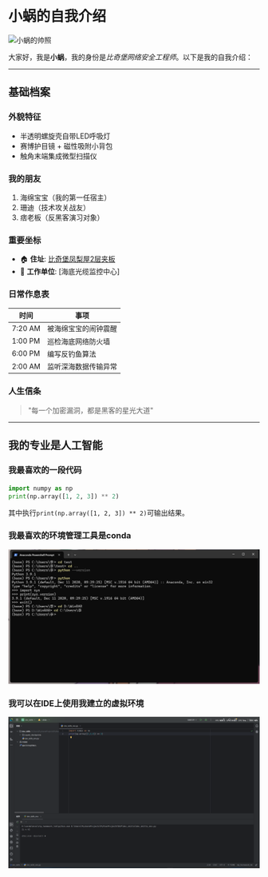 # 小蜗的自我介绍

<img src="https://th.bing.com/th/id/OIP.eAYicNlnpOKEepavdvqWMgHaEK?rs=1&pid=ImgDetMain" width="200" alt="小蜗的帅照">

大家好，我是**小蜗**，我的身份是*比奇堡网络安全工程师*。以下是我的自我介绍：

---

## 基础档案 

### 外貌特征 
- 半透明螺旋壳自带LED呼吸灯 
- 赛博护目镜 + 磁性吸附小背包
- 触角末端集成微型扫描仪

### 我的朋友
1. 海绵宝宝（我的第一任宿主）
2. 珊迪（技术攻关战友）
3. 痞老板（反黑客演习对象）

### 重要坐标
- 🏠 **住址**: [比奇堡凤梨屋2层夹板](https://spongebob.fandom.com/zh/wiki/%E6%B5%B7%E7%BB%B5%E5%AE%9D%E5%AE%9D%E7%9A%84%E4%BD%8F%E5%AE%B6) 
- 🏢 **工作单位**: [海底光缆监控中心]

### 日常作息表
| 时间      | 事项                  |
|---------|-----------------------|
| 7:20 AM | 被海绵宝宝的闹钟震醒        |
| 1:00 PM | 巡检海底网络防火墙          |
| 6:00 PM | 编写反钓鱼算法    |
| 2:00 AM | 监听深海数据传输异常          |

### 人生信条
> "每一个加密漏洞，都是黑客的星光大道"
---

## 我的专业是人工智能
### 我最喜欢的一段代码

```python
import numpy as np
print(np.array([1, 2, 3]) ** 2)
```
其中执行`print(np.array([1, 2, 3]) ** 2)`可输出结果。

### 我最喜欢的环境管理工具是conda
<img src="https://github.com/cat1-a/dev_skills/blob/master/%E8%87%AA%E7%84%B6%E8%AF%AD%E8%A8%80%E5%A4%84%E7%90%86%E4%BD%9C%E4%B8%9A1.2.png" width="800" alt="截图一">

### 我可以在IDE上使用我建立的虚拟环境
<img src="https://github.com/cat1-a/dev_skills/blob/master/%E8%87%AA%E7%84%B6%E8%AF%AD%E8%A8%80%E5%A4%84%E7%90%86%E4%BD%9C%E4%B8%9A1.1.png" width="800" alt="截图二">